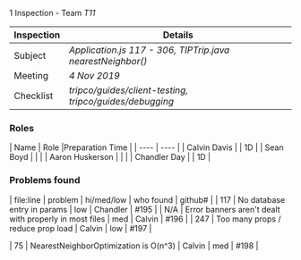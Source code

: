 1 Inspection - Team *T11* 
 
| Inspection | Details |
| ----- | ----- |
| Subject | *Application.js 117 - 306, TIPTrip.java nearestNeighbor()* |
| Meeting | *4 Nov 2019* |
| Checklist | *tripco/guides/client-testing, tripco/guides/debugging* |

### Roles

| Name | Role |Preparation Time |
| ---- | ---- |
| Calvin Davis |  | 1D |
| Sean Boyd |  |  |
| Aaron Huskerson |  |  |
| Chandler Day |  | 1D |

### Problems found

| file:line | problem | hi/med/low | who found | github#  |
| 117 | No database entry in params | low | Chandler | #195 |
| N/A | Error banners aren't dealt with properly in most files | med | Calvin | #196 |
| 247 | Too many props / reduce prop load | Calvin | low | #197 |

| 75 | NearestNeighborOptimization is O(n^3) | Calvin | med | #198 |

